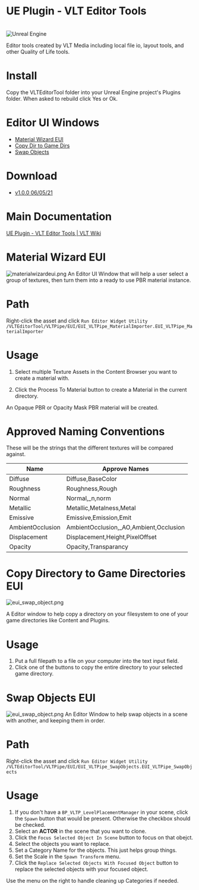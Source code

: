 # UE Plugin - VLT Editor Tools
<br>
<img alt="Unreal Engine" src="https://img.shields.io/badge/unrealengine-%23313131.svg?style=for-the-badge&logo=unrealengine&logoColor=white"/>

Editor tools created by VLT Media including local file io, layout tools, and other Quality of Life tools.

# Install
Copy the VLTEditorTool folder into your Unreal Engine project's Plugins folder. When asked to rebuild click Yes or Ok.

# Editor UI Windows
- [Material Wizard EUI](https://vltwiki.com/en/plugins-scripts/ue/VLTEditorTools/MaterialwizardEUI)
- [Copy Dir to Game Dirs](https://vltwiki.com/en/plugins-scripts/ue/VLTEditorTools/CopyDirtoGameDirs)
- [Swap Objects](https://vltwiki.com/en/plugins-scripts/ue/VLTEditorTools/SwapObjects)

# Download
- [v1.0.0 06/05/21](https://www.dropbox.com/s/hb8j3bcdidv2l8e/VLTEditorTool_v1-0-0_210605.zip?dl=0)

# Main Documentation

[UE Plugin - VLT Editor Tools | VLT Wiki](https://vltwiki.com/en/plugins-scripts/ue/VLTEditorTools)

# Material Wizard EUI

![materialwizardeui.png](https://vltwiki.com/images/materialwizardeui.png)
An Editor UI Window that will help a user select a group of textures, then turn them into a ready to use PBR material instance.

# Path
Right-click the asset and click ```Run Editor Widget Utility```
```/VLTEditorTool/VLTPipe/EUI/EUI_VLTPipe_MaterialImporter.EUI_VLTPipe_MaterialImporter```

# Usage
1. Select multiple Texture Assets in the Content Browser you want to create a material with.

2. Click the Process To Material button to create a Material in the current directory.

An Opaque PBR or Opacity Mask PBR material will be created.

# Approved Naming Conventions

These will be the strings that the different textures will be compared against.

| Name             | Approve Names                          |
| ---------------- | -------------------------------------- |
| Diffuse          | Diffuse,BaseColor                      |
| Roughness        | Roughness,Rough                        |
| Normal           | Normal,_n,norm                         |
| Metallic         | Metallic,Metalness,Metal               |
| Emissive         | Emissive,Emission,Emit                 |
| AmbientOcclusion | AmbientOcclusion,_AO,Ambient,Occlusion |
| Displacement     | Displacement,Height,PixelOffset        |
| Opacity          | Opacity,Transparancy                   |



# Copy Directory to Game Directories EUI
![eui_swap_object.png](https://vltwiki.com/images/eui_copydirectorytogamedirs.png)

A Editor window to help copy a directory on your filesystem to one of your game directories like Content and Plugins. 

# Usage
1. Put a full filepath to a file on your computer into the text input field.
2. Click one of the buttons to copy the entire directory to your selected game directory.



# Swap Objects EUI
![eui_swap_object.png](https://vltwiki.com/images/eui_swap_object.png)
An Editor Window to help swap objects in a scene with another, and keeping them in order.

# Path
Right-click the asset and click ```Run Editor Widget Utility```
```/VLTEditorTool/VLTPipe/EUI/EUI_VLTPipe_SwapObjects.EUI_VLTPipe_SwapObjects```

# Usage
1. If you don't have a ```BP_VLTP_LevelPlacementManager``` in your scene, click the ```Spawn``` button that would be present. Otherwise the checkbox should be checked.
2. Select an **ACTOR** in the scene that you want to clone.
3. Click the ```Focus Selected Object In Scene``` button to focus on that obejct.
4. Select the objects you want to replace.
5. Set a Category Name for the objects. This just helps group things.
6. Set the Scale in the ```Spawn Transform``` menu.
7. Click the ```Replace Selected Objects With Focused Object``` button to replace the selected objects with your focused object.


Use the menu on the right to handle cleaning up Categories if needed.

